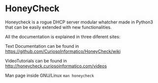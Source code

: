 # HoneyCheck

Honeycheck is a rogue DHCP server modular whatcher made in Python3 that can be easily extended with new functionalities.

All the documentation is explained in three diferent sites:

  Text Documentation can be found in
  https://github.com/CuriosoInformatico/HoneyCheck/wiki

  VideoTutorials can be found in 
  http://honeycheck.curiosoinformatico.com/videos
 
  Man page inside GNU/Linux
  `man honeycheck`
